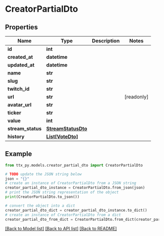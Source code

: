 # CreatorPartialDto


## Properties

Name | Type | Description | Notes
------------ | ------------- | ------------- | -------------
**id** | **int** |  | 
**created_at** | **datetime** |  | 
**updated_at** | **datetime** |  | 
**name** | **str** |  | 
**slug** | **str** |  | 
**twitch_id** | **str** |  | 
**url** | **str** |  | [readonly] 
**avatar_url** | **str** |  | 
**ticker** | **str** |  | 
**value** | **int** |  | 
**stream_status** | [**StreamStatusDto**](StreamStatusDto.md) |  | 
**history** | [**List[VoteDto]**](VoteDto.md) |  | 

## Example

```python
from ttx_py.models.creator_partial_dto import CreatorPartialDto

# TODO update the JSON string below
json = "{}"
# create an instance of CreatorPartialDto from a JSON string
creator_partial_dto_instance = CreatorPartialDto.from_json(json)
# print the JSON string representation of the object
print(CreatorPartialDto.to_json())

# convert the object into a dict
creator_partial_dto_dict = creator_partial_dto_instance.to_dict()
# create an instance of CreatorPartialDto from a dict
creator_partial_dto_from_dict = CreatorPartialDto.from_dict(creator_partial_dto_dict)
```
[[Back to Model list]](../README.md#documentation-for-models) [[Back to API list]](../README.md#documentation-for-api-endpoints) [[Back to README]](../README.md)


